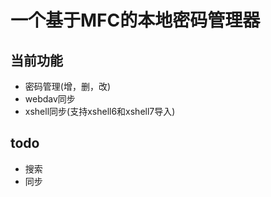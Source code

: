 # 一个基于MFC的本地密码管理器

## 当前功能
- 密码管理(增，删，改)
- webdav同步
- xshell同步(支持xshell6和xshell7导入)

## todo
- 搜索
- 同步
